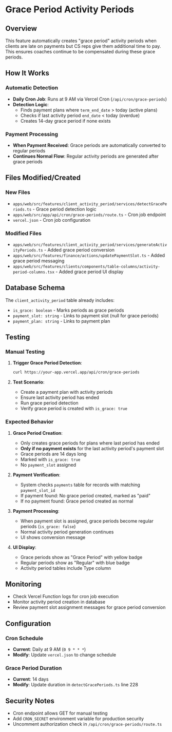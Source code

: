 # Grace Period Activity Periods

## Overview

This feature automatically creates "grace period" activity periods when clients are late on payments but CS reps give them additional time to pay. This ensures coaches continue to be compensated during these grace periods.

## How It Works

### Automatic Detection
- **Daily Cron Job**: Runs at 9 AM via Vercel Cron (`/api/cron/grace-periods`)
- **Detection Logic**: 
  - Finds payment plans where `term_end_date` > today (active plans)
  - Checks if last activity period `end_date` < today (overdue)
  - Creates 14-day grace period if none exists

### Payment Processing
- **When Payment Received**: Grace periods are automatically converted to regular periods
- **Continues Normal Flow**: Regular activity periods are generated after grace periods

## Files Modified/Created

### New Files
- `apps/web/src/features/client_activity_period/services/detectGracePeriods.ts` - Grace period detection logic
- `apps/web/src/app/api/cron/grace-periods/route.ts` - Cron job endpoint
- `vercel.json` - Cron job configuration

### Modified Files
- `apps/web/src/features/client_activity_period/services/generateActivityPeriods.ts` - Added grace period conversion
- `apps/web/src/features/finance/actions/updatePaymentSlot.ts` - Added grace period messaging
- `apps/web/src/features/clients/components/table-columns/activity-period-columns.tsx` - Added grace period UI display

## Database Schema

The `client_activity_period` table already includes:
- `is_grace: boolean` - Marks periods as grace periods
- `payment_slot: string` - Links to payment slot (null for grace periods)
- `payment_plan: string` - Links to payment plan

## Testing

### Manual Testing
1. **Trigger Grace Period Detection**:
   ```bash
   curl https://your-app.vercel.app/api/cron/grace-periods
   ```

2. **Test Scenario**:
   - Create a payment plan with activity periods
   - Ensure last activity period has ended
   - Run grace period detection
   - Verify grace period is created with `is_grace: true`

### Expected Behavior
1. **Grace Period Creation**:
   - Only creates grace periods for plans where last period has ended
   - **Only if no payment exists** for the last activity period's payment slot
   - Grace periods are 14 days long
   - Marked with `is_grace: true`
   - No `payment_slot` assigned

2. **Payment Verification**:
   - System checks `payments` table for records with matching `payment_slot_id`
   - If payment found: No grace period created, marked as "paid"
   - If no payment found: Grace period created as normal

3. **Payment Processing**:
   - When payment slot is assigned, grace periods become regular periods (`is_grace: false`)
   - Normal activity period generation continues
   - UI shows conversion message

4. **UI Display**:
   - Grace periods show as "Grace Period" with yellow badge
   - Regular periods show as "Regular" with blue badge
   - Activity period tables include Type column

## Monitoring

- Check Vercel Function logs for cron job execution
- Monitor activity period creation in database
- Review payment slot assignment messages for grace period conversion

## Configuration

### Cron Schedule
- **Current**: Daily at 9 AM (`0 9 * * *`)
- **Modify**: Update `vercel.json` to change schedule

### Grace Period Duration
- **Current**: 14 days
- **Modify**: Update duration in `detectGracePeriods.ts` line 228

## Security Notes

- Cron endpoint allows GET for manual testing
- Add `CRON_SECRET` environment variable for production security
- Uncomment authorization check in `/api/cron/grace-periods/route.ts`